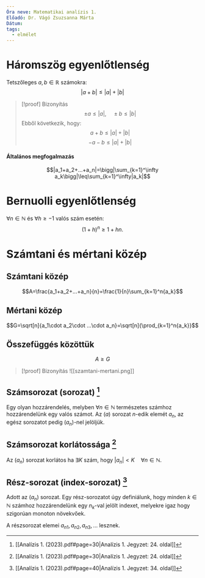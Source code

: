 ```yaml
---
Óra neve: Matematikai analízis 1.
Előadó: Dr. Vágó Zsuzsanna Márta
Dátum: 
tags:
  - elmélet
---
```

# Háromszög egyenlőtlenség
Tetszőleges $a,b\in\mathbb{R}$ számokra:
$$|a+b|\leq|a|+|b|$$
> [!proof] Bizonyítás
> $$\pm{a}\leq|a|,\quad\pm{b}\leq|b|$$
> Ebből következik, hogy:
> $$a+b\leq|a|+|b|$$
> $$-a-b\leq|a|+|b|$$

#### Általános megfogalmazás
$$|a_1+a_2+…+a_n|=\bigg|\sum_{k=1}^\infty a_k\bigg|\leq\sum_{k=1}^\infty|a_k|$$

# Bernuolli egyenlőtlenség
$∀n\in\mathbb{N}$ és $∀h ≥ −1$ valós szám esetén:
$$(1 + h)^n ≥ 1 + hn.$$
# Számtani és mértani közép
## Számtani közép
$$A=\frac{a_1+a_2+...+a_n}{n}=\frac{1}{n}\sum_{k=1}^n{a_k}$$
## Mértani közép
$$G=\sqrt[n]{a_1\cdot a_2\cdot ...\cdot a_n}=\sqrt[n]{\prod_{k=1}^n{a_k}}$$
## Összefüggés közöttük

$$A\geq G$$
>[!proof] Bizonyítás
> ![[szamtani-mertani.png]]

## Számsorozat (sorozat) [^1]
Egy olyan hozzárendelés, melyben $\forall n\in\mathbb{N}$ természetes számhoz hozzárendelünk egy valós számot. Az $(a)$ sorozat $n$-edik elemét $a_n$, az egész sorozatot pedig $(a_n)$-nel jelöljük.
## Számsorozat korlátossága [^1]
Az $(a_n)$ sorozat korlátos ha $\exists K$ szám, hogy $|a_n|<K\quad\forall n\in\mathbb{N}$.
## Rész-sorozat (index-sorozat) [^2]
Adott az $(a_n)$ sorozat. Egy rész-sorozatot úgy definiálunk, hogy minden $k\in\mathbb{N}$ számhoz hozzárendelünk egy $n_k$-val jelölt indexet, melyekre igaz hogy szigorúan monoton növekvőek.

A részsorozat elemei $a_{n1}, a_{n2}, a_{n3}, …$ lesznek.

[^1]: [[Analízis 1. (2023).pdf#page=30|Analízis 1. Jegyzet: 24. oldal]]
[^2]: [[Analízis 1. (2023).pdf#page=40|Analízis 1. Jegyzet: 34. oldal]]
